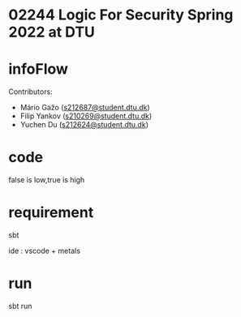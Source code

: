 # 02244 Logic For Security Spring 2022 at DTU
# infoFlow
Contributors:
- Mário Gažo (s212687@student.dtu.dk)
- Filip Yankov (s210269@student.dtu.dk)
- Yuchen Du (s212624@student.dtu.dk)


# code 

false is low,true is high

# requirement

sbt 

ide : vscode + metals

# run

sbt run

